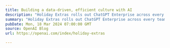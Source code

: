 ```yaml
---
title: Building a data-driven, efficient culture with AI
description: "Holiday Extras rolls out ChatGPT Enterprise across every team, boosting productivity by 500 hours weekly."
summary: "Holiday Extras rolls out ChatGPT Enterprise across every team, boosting productivity by 500 hours weekly."
pubDate: Mon, 18 Mar 2024 07:00:00 GMT
source: OpenAI Blog
url: https://openai.com/index/holiday-extras

---
```


